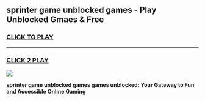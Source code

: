 
## sprinter game unblocked games - Play Unblocked Gmaes & Free
<h3>
<a href="https://news.freeplayer.one?title=sprinter_game_unblocked_games&ref=16F">CLICK TO PLAY</a></h3>
<hr>

<h3>
<a href="https://news.freeplayer.one?title=sprinter_game_unblocked_games&ref=16F">CLICK 2 PLAY</a>
  
</h3>

<a href="https://news.freeplayer.one?title=sprinter_game_unblocked_games&ref=16F/"><img src="https://clearcache.store/games.png"></a>


**sprinter game unblocked games games unblocked: Your Gateway to Fun and Accessible Online Gaming**
